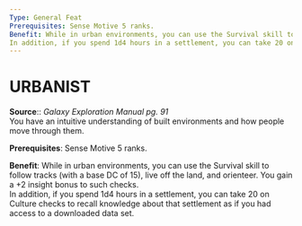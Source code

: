 ```yaml
---
Type: General Feat
Prerequisites: Sense Motive 5 ranks.
Benefit: While in urban environments, you can use the Survival skill to follow tracks (with a base DC of 15), live off the land, and orienteer. You gain a +2 insight bonus to such checks.  
In addition, if you spend 1d4 hours in a settlement, you can take 20 on Culture checks to recall knowledge about that settlement as if you had access to a downloaded data set.
---
```

# URBANIST
**Source**:: _Galaxy Exploration Manual pg. 91_  
You have an intuitive understanding of built environments and how people move through them.

**Prerequisites**: Sense Motive 5 ranks.

**Benefit**: While in urban environments, you can use the Survival skill to follow tracks (with a base DC of 15), live off the land, and orienteer. You gain a +2 insight bonus to such checks.  
In addition, if you spend 1d4 hours in a settlement, you can take 20 on Culture checks to recall knowledge about that settlement as if you had access to a downloaded data set.
